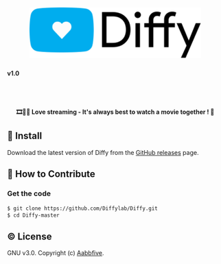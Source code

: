 <h1 align="center">
    <br>
    <a href="https://github.com/Diffylab/Diffy">
        <img src="diffy.svg" alt="Diffy" width="400">
    </a>
  <br>
    <h4>v1.0</h4>
  <br>
  <br>
</h1>

<h4 align="center">🎞️💓🍿 Love streaming - It's always best to watch a movie together ! 🤗</h4>

## &#x1F4BE; Install

Download the latest version of Diffy from
the [GitHub releases](https://github.com/Diffylab/Diffy/releases) page.


## &#x1F4AC; How to Contribute

### Get the code

```
$ git clone https://github.com/Diffylab/Diffy.git
$ cd Diffy-master
```


## &#x00A9;&#xFE0F; License

GNU v3.0. Copyright (c) [Aabbfive](https://github.com/aabbfive).
